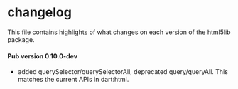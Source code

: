 # changelog

This file contains highlights of what changes on each version of the html5lib
package.

#### Pub version 0.10.0-dev
  * added querySelector/querySelectorAll, deprecated query/queryAll.
    This matches the current APIs in dart:html.
